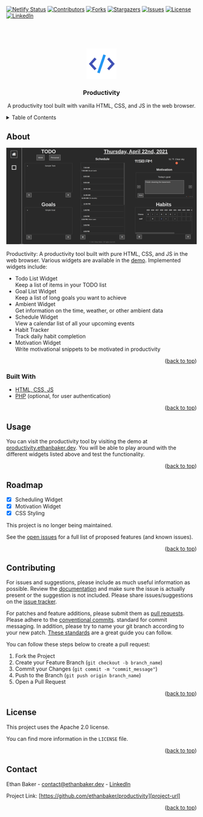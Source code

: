<!--
  Created by: Ethan Baker (contact@ethanbaker.dev)
  
  Adapted from:
    https://github.com/othneildrew/Best-README-Template/

Here are different preset "variables" that you can search and replace in this template.
`project_title`
`project_description`
`documentation_link`
`path_to_logo`
`path_to_demo`
-->

<div id="top"></div>


<!-- PROJECT SHIELDS/BUTTONS -->
<!-- 
  Netlify buttons:
[![Netlify Status]()]()

  Golang specific buttons:
[![GoDoc](https://godoc.org/github.com/ethanbaker/productivity?status.svg)](https://godoc.org/github.com/ethanbaker/productivity)
[![Go Report Card](https://goreportcard.com/badge/github.com/ethanbaker/productivity)](https://goreportcard.com/report/github.com/ethanbaker/productivity)
NEED GITHUB WORKFLOW [![Go Coverage](https://github.com/ethanbaker/productivity/wiki/coverage.svg)](https://raw.githack.com/wiki/ethanbaker/productivity/coverage.html)
-->
[![Netlify Status](https://api.netlify.com/api/v1/badges/14685a1d-e945-46a4-9127-7a44b4dae9b5/deploy-status)](https://app.netlify.com/sites/productivity-demo/deploys)
[![Contributors][contributors-shield]][contributors-url]
[![Forks][forks-shield]][forks-url]
[![Stargazers][stars-shield]][stars-url]
[![Issues][issues-shield]][issues-url]
[![License][license-shield]][license-url]
[![LinkedIn][linkedin-shield]][linkedin-url]


<!-- PROJECT LOGO -->
<br><br><br>
<div align="center">
  <a href="https://github.com/ethanbaker/productivity">
    <img src="./docs/favicon.ico" alt="Logo" width="80" height="80">
  </a>

  <h3 align="center">Productivity</h3>

  <p align="center">
    A productivity tool built with vanilla HTML, CSS, and JS in the web browser.
  </p>
</div>


<!-- TABLE OF CONTENTS -->
<details>
  <summary>Table of Contents</summary>
  <ol>
    <li>
      <a href="#about-the-project">About</a>
      <ul>
        <li><a href="#built-with">Built With</a></li>
      </ul>
    </li>
    <li><a href="#usage">Usage</a></li>
    <li><a href="#roadmap">Roadmap</a></li>
    <li><a href="#contributing">Contributing</a></li>
    <li><a href="#license">License</a></li>
    <li><a href="#contact">Contact</a></li>
  </ol>
</details>


<!-- ABOUT -->
## About

![Project demonstration image][product-screenshot]

Productivity: A productivity tool built with pure HTML, CSS, and JS in the web browser. Various widgets are available in the [demo](https://productivity.ethanbaker.dev). Implemented widgets include:

* Todo List Widget  
    Keep a list of items in your TODO list
* Goal List Widget  
    Keep a list of long goals you want to achieve
* Ambient Widget  
    Get information on the time, weather, or other ambient data
* Schedule Widget  
    View a calendar list of all your upcoming events
* Habit Tracker  
    Track daily habit completion
* Motivation Widget  
    Write motivational snippets to be motivated in productivity

<p align="right">(<a href="#top">back to top</a>)</p>


### Built With

* [HTML, CSS, JS](https://en.wikipedia.org/wiki/Front-end_web_development)
* [PHP](https://www.php.net/) (optional, for user authentication)

<p align="right">(<a href="#top">back to top</a>)</p>


<!-- USAGE EXAMPLES -->
## Usage

You can visit the productivity tool by visiting the demo at [productivity.ethanbaker.dev](https://productivity.ethanbaker.dev). You will be able to play around with the different widgets listed above and test the functionality.

<p align="right">(<a href="#top">back to top</a>)</p>


<!-- ROADMAP -->
## Roadmap

- [x] Scheduling Widget
- [x] Motivation Widget
- [x] CSS Styling

This project is no longer being maintained.

See the [open issues][issues-url] for a full list of proposed features (and known issues).

<p align="right">(<a href="#top">back to top</a>)</p>


<!-- CONTRIBUTING -->
## Contributing

For issues and suggestions, please include as much useful information as possible.
Review the [documentation][documentation-url] and make sure the issue is actually
present or the suggestion is not included. Please share issues/suggestions on the
[issue tracker][issues-url].

For patches and feature additions, please submit them as [pull requests][pulls-url]. 
Please adhere to the [conventional commits][conventional-commits-url]. standard for
commit messaging. In addition, please try to name your git branch according to your
new patch. [These standards][conventional-branches-url] are a great guide you can follow.

You can follow these steps below to create a pull request:

1. Fork the Project
2. Create your Feature Branch (`git checkout -b branch_name`)
3. Commit your Changes (`git commit -m "commit_message"`)
4. Push to the Branch (`git push origin branch_name`)
5. Open a Pull Request

<p align="right">(<a href="#top">back to top</a>)</p>


<!-- LICENSE -->
## License

This project uses the Apache 2.0 license.

You can find more information in the `LICENSE` file.

<p align="right">(<a href="#top">back to top</a>)</p>


<!-- CONTACT -->
## Contact

Ethan Baker - contact@ethanbaker.dev - [LinkedIn][linkedin-url]

Project Link: [https://github.com/ethanbaker/productivity][project-url]

<p align="right">(<a href="#top">back to top</a>)</p>



<!-- MARKDOWN LINKS & IMAGES -->
<!-- https://www.markdownguide.org/basic-syntax/#reference-style-links -->
[contributors-shield]: https://img.shields.io/github/contributors/ethanbaker/productivity.svg
[forks-shield]: https://img.shields.io/github/forks/ethanbaker/productivity.svg
[stars-shield]: https://img.shields.io/github/stars/ethanbaker/productivity.svg
[issues-shield]: https://img.shields.io/github/issues/ethanbaker/productivity.svg
[license-shield]: https://img.shields.io/github/license/ethanbaker/productivity.svg
[linkedin-shield]: https://img.shields.io/badge/-LinkedIn-black.svg?logo=linkedin&colorB=555

[contributors-url]: <https://github.com/ethanbaker/productivity/graphs/contributors>
[forks-url]: <https://github.com/ethanbaker/productivity/network/members>
[stars-url]: <https://github.com/ethanbaker/productivity/stargazers>
[issues-url]: <https://github.com/ethanbaker/productivity/issues>
[pulls-url]: <https://github.com/ethanbaker/productivity/pulls>
[license-url]: <https://github.com/ethanbaker/productivity/blob/master/LICENSE>
[linkedin-url]: <https://linkedin.com/in/ethandbaker>
[project-url]: <https://github.com/ethanbaker/productivity>

[product-screenshot]: ./docs/demonstration.png
[documentation-url]: <documentation_link>

[conventional-commits-url]: <https://www.conventionalcommits.org/en/v1.0.0/#summary>
[conventional-branches-url]: <https://docs.microsoft.com/en-us/azure/devops/repos/git/git-branching-guidance?view=azure-devops>